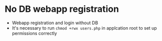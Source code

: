 # No DB webapp registration
- Webapp registration and login without DB
- It's necessary to run `chmod +rwx users.php` in applcation root to set up permissions correctly

